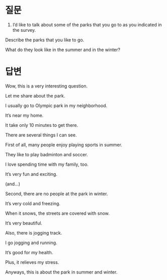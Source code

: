 # 질문

1. I’d like to talk about some of the parks that you go to as you indicated in the survey.

Describe the parks that you like to go.

What do they look like in the summer and in the winter?

# 답변

Wow, this is a very interesting question.

Let me share about the park.

I usually go to Olympic park in my neighborhood.

It’s near my home.

It take only 10 minutes to get there.

There are several things I can see.

First of all, many people enjoy playing sports in summer.

They like to play badminton and soccer.

I love spending time with my family, too.

It’s very fun and exciting.

(and...)

Second, there are no people at the park in winter.

It’s very cold and freezing.

When it snows, the streets are covered with snow.

It’s very beautiful.

Also, there is jogging track.

I go jogging and running.

It’s good for my health.

Plus, it relieves my stress.

Anyways, this is about the park in summer and winter.